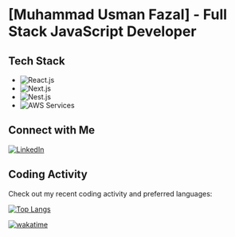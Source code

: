 # [Muhammad Usman Fazal] - Full Stack JavaScript Developer

## Tech Stack 

- ![React.js](https://img.shields.io/badge/-React-1A66FF?style=flat-square&logo=logo3&logoColor=white)
- ![Next.js](https://img.shields.io/badge/-Next.Js-33FFA0?style=flat-square&logo=logo2&logoColor=white)
- ![Nest.js](https://img.shields.io/badge/-Nest.Js_+_Serverless-FF5733?style=flat-square&logo=logo1&logoColor=white)
- ![AWS Services](https://img.shields.io/badge/-AWS_Services-FFFF00?style=flat-square&logo=logo1&logoColor=white)



<!-- Feel free to add more technologies here -->

## Connect with Me

[![LinkedIn](https://img.shields.io/badge/-LinkedIn-0077B5?style=for-the-badge&logo=linkedin&logoColor=white)](https://www.linkedin.com/in/muhammad-usman-fazal/)
<!-- 
[![Twitter](https://img.shields.io/badge/-Twitter-1DA1F2?style=for-the-badge&logo=twitter&logoColor=white)](https://twitter.com/melatoninik) 
-->
<!--
[![Portfolio](https://img.shields.io/badge/-Portfolio-05122A?style=for-the-badge)](your-portfolio)
-->
## Coding Activity

Check out my recent coding activity and preferred languages:


[![Top Langs](https://github-readme-stats.vercel.app/api/wakatime?username=ihasautism&hide=yaml,json,text,other,groovy,git%20config,tsconfig,Image%20%28svg%29,markdown,bash&langs_count=6&theme=midnight-purple)](https://wakatime.com/@ihasautism)


[![wakatime](https://wakatime.com/badge/user/9b93cc71-6292-4302-b002-6247f836fc33.svg)](https://wakatime.com/@ihasautism)
<!--
&hide=html,css,shell&theme=buefy
-->
